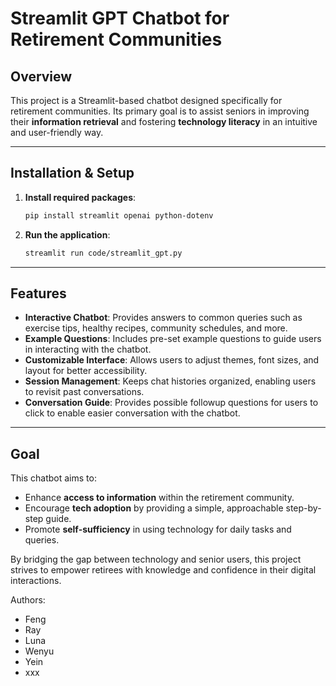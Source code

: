 # Streamlit GPT Chatbot for Retirement Communities

## Overview

This project is a Streamlit-based chatbot designed specifically for retirement communities. Its primary goal is to assist seniors in improving their **information retrieval** and fostering **technology literacy** in an intuitive and user-friendly way.

---

## Installation & Setup

1. **Install required packages**:
   ```bash
   pip install streamlit openai python-dotenv

2. **Run the application**:
   ```bash
   streamlit run code/streamlit_gpt.py

---

## Features

- **Interactive Chatbot**: Provides answers to common queries such as exercise tips, healthy recipes, community schedules, and more.
- **Example Questions**: Includes pre-set example questions to guide users in interacting with the chatbot.
- **Customizable Interface**: Allows users to adjust themes, font sizes, and layout for better accessibility.
- **Session Management**: Keeps chat histories organized, enabling users to revisit past conversations.
- **Conversation Guide**: Provides possible followup questions for users to click to enable easier conversation with the chatbot.

---

## Goal

This chatbot aims to:
- Enhance **access to information** within the retirement community.
- Encourage **tech adoption** by providing a simple, approachable step-by-step guide.
- Promote **self-sufficiency** in using technology for daily tasks and queries.

By bridging the gap between technology and senior users, this project strives to empower retirees with knowledge and confidence in their digital interactions.

Authors:
- Feng
- Ray
- Luna
- Wenyu
- Yein
- xxx
